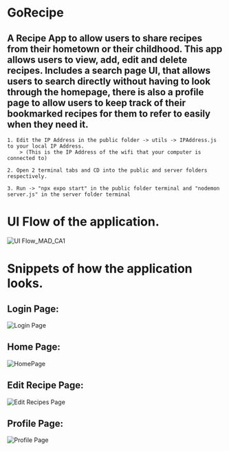 # GoRecipe
## A Recipe App to allow users to share recipes from their hometown or their childhood. This app allows users to view, add, edit and delete recipes. Includes a search page UI, that allows users to search directly without having to look through the homepage, there is also a profile page to allow users to keep track of their bookmarked recipes for them to refer to easily when they need it.
```
1. Edit the IP Address in the public folder -> utils -> IPAddress.js to your local IP Address.
    > (This is the IP Address of the wifi that your computer is connected to)

2. Open 2 terminal tabs and CD into the public and server folders respectively.

3. Run -> "npx expo start" in the public folder terminal and "nodemon server.js" in the server folder terminal
```
# UI Flow of the application.
![UI Flow_MAD_CA1](https://github.com/EdenTan2003/MAD_CA/assets/61679569/276e9d4e-61f0-4b8d-940b-d6cc3b4e19df)

# Snippets of how the application looks.
## Login Page:
![Login Page](https://github.com/EdenTan2003/MAD_CA/assets/61679569/3474da96-3b67-42ef-bb8e-24262ad774e2)

## Home Page:
![HomePage](https://github.com/EdenTan2003/MAD_CA/assets/61679569/ef97d50d-9a61-4bbb-bf0f-b6a66eb34162)

## Edit Recipe Page:
![Edit Recipes Page](https://github.com/EdenTan2003/MAD_CA/assets/61679569/62fb3f1a-3e98-402d-a6e5-6a413b122f1c)

## Profile Page:
![Profile Page](https://github.com/EdenTan2003/MAD_CA/assets/61679569/5eb9da95-5ac6-4f5e-aa6d-b0d8ba7410dc)
